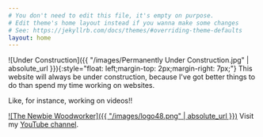 ```yaml
---
# You don't need to edit this file, it's empty on purpose.
# Edit theme's home layout instead if you wanna make some changes
# See: https://jekyllrb.com/docs/themes/#overriding-theme-defaults
layout: home
---
```

![Under Construction]({{ "/images/Permanently Under Construction.jpg" | absolute_url }}){:style="float: left;margin-top: 2px;margin-right: 7px;"}
This website will always be under construction, because I've got better things to do than spend my time working on websites.

Like, for instance, working on videos!!


[![The Newbie Woodworker]({{ "/images/logo48.png" | absolute_url }})](https://youtube.com/c/thenewbiewoodworker) Visit my [YouTube channel](https://youtube.com/c/thenewbiewoodworker).
